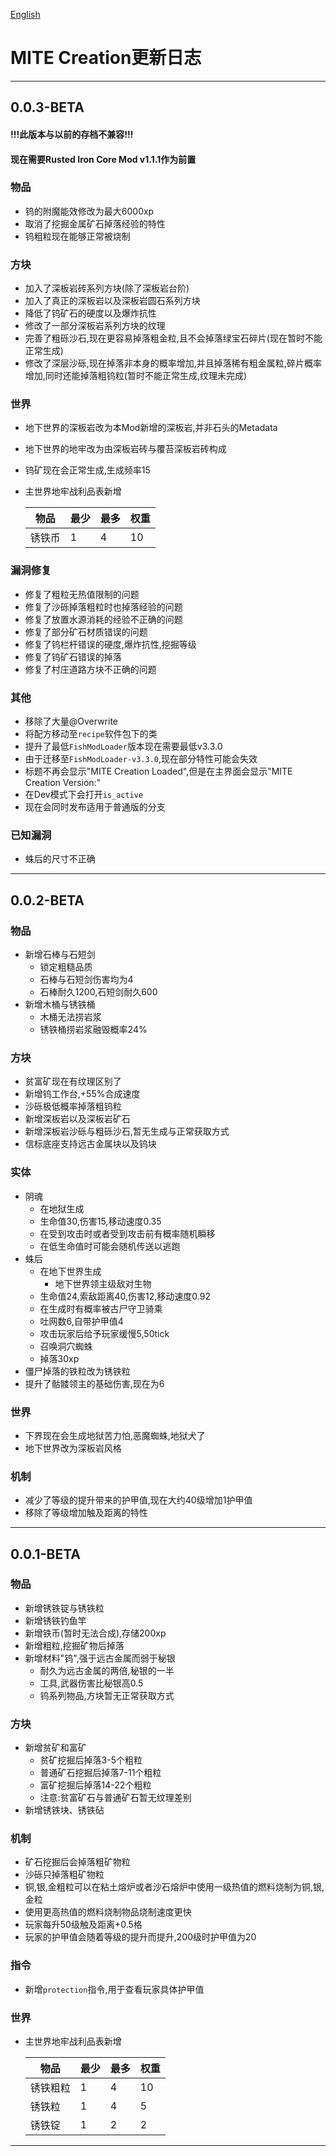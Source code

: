 [English](https://github.com/ysesiq/MITE-Creation/blob/master/ChangeLogEN.md)
# MITE Creation更新日志

---

## 0.0.3-BETA
#### !!!此版本与以前的存档不兼容!!!
#### 现在需要Rusted Iron Core Mod v1.1.1作为前置
### 物品
* 钨的附魔能效修改为最大6000xp
* 取消了挖掘金属矿石掉落经验的特性
* 钨粗粒现在能够正常被烧制

### 方块
* 加入了深板岩砖系列方块(除了深板岩台阶)
* 加入了真正的深板岩以及深板岩圆石系列方块
* 降低了钨矿石的硬度以及爆炸抗性
* 修改了一部分深板岩系列方块的纹理
* 完善了粗砾沙石,现在更容易掉落粗金粒,且不会掉落绿宝石碎片(现在暂时不能正常生成)
* 修改了深层沙砾,现在掉落非本身的概率增加,并且掉落稀有粗金属粒,碎片概率增加,同时还能掉落粗钨粒(暂时不能正常生成,纹理未完成)

### 世界
* 地下世界的深板岩改为本Mod新增的深板岩,并非石头的Metadata
* 地下世界的地牢改为由深板岩砖与覆苔深板岩砖构成
* 钨矿现在会正常生成,生成频率15
* 主世界地牢战利品表新增

  | 物品  | 最少 | 最多 | 权重 |
  |-----|----|----|----|
  | 锈铁币 | 1  | 4  | 10 |

### 漏洞修复
* 修复了粗粒无热值限制的问题
* 修复了沙砾掉落粗粒时也掉落经验的问题
* 修复了放置水源消耗的经验不正确的问题
* 修复了部分矿石材质错误的问题
* 修复了钨栏杆错误的硬度,爆炸抗性,挖掘等级
* 修复了钨矿石错误的掉落
* 修复了村庄道路方块不正确的问题

### 其他
* 移除了大量@Overwrite
* 将配方移动至`recipe`软件包下的类
* 提升了最低`FishModLoader`版本现在需要最低v3.3.0
* 由于迁移至`FishModLoader-v3.3.0`,现在部分特性可能会失效
* 标题不再会显示"MITE Creation Loaded",但是在主界面会显示"MITE Creation Version:"
* 在Dev模式下会打开`is_active`
* 现在会同时发布适用于普通版的分支
### 已知漏洞
* 蛛后的尺寸不正确

---

## 0.0.2-BETA
### 物品
* 新增石棒与石短剑
  * 锁定粗糙品质
  * 石棒与石短剑伤害均为4
  * 石棒耐久1200,石短剑耐久600
* 新增木桶与锈铁桶
  * 木桶无法捞岩浆
  * 锈铁桶捞岩浆融毁概率24%

### 方块
* 贫富矿现在有纹理区别了
* 新增钨工作台,+55%合成速度
* 沙砾极低概率掉落粗钨粒
* 新增深板岩以及深板岩矿石
* 新增深板岩沙砾与粗砾沙石,暂无生成与正常获取方式
* 信标底座支持远古金属块以及钨块
### 实体
* 阴魂
  * 在地狱生成
  * 生命值30,伤害15,移动速度0.35
  * 在受到攻击时或者受到攻击前有概率随机瞬移
  * 在低生命值时可能会随机传送以逃跑
* 蛛后
  * 在地下世界生成
    + 地下世界领主级敌对生物 
  * 生命值24,索敌距离40,伤害12,移动速度0.92
  * 在生成时有概率被古尸守卫骑乘
  * 吐网数6,自带护甲值4
  * 攻击玩家后给予玩家缓慢5,50tick
  * 召唤洞穴蜘蛛
  * 掉落30xp
* 僵尸掉落的铁粒改为锈铁粒
* 提升了骷髅领主的基础伤害,现在为6
### 世界
* 下界现在会生成地狱苦力怕,恶魔蜘蛛,地狱犬了
* 地下世界改为深板岩风格
### 机制
* 减少了等级的提升带来的护甲值,现在大约40级增加1护甲值
* 移除了等级增加触及距离的特性

---

## 0.0.1-BETA

### 物品
* 新增锈铁锭与锈铁粒
* 新增锈铁钓鱼竿
* 新增铁币(暂时无法合成),存储200xp
* 新增粗粒,挖掘矿物后掉落
* 新增材料"钨",强于远古金属而弱于秘银
  * 耐久为远古金属的两倍,秘银的一半
  * 工具,武器伤害比秘银高0.5
  * 钨系列物品,方块暂无正常获取方式

### 方块
* 新增贫矿和富矿
  * 贫矿挖掘后掉落3-5个粗粒
  * 普通矿石挖掘后掉落7-11个粗粒
  * 富矿挖掘后掉落14-22个粗粒
  * 注意:贫富矿石与普通矿石暂无纹理差别
* 新增锈铁块、锈铁砧

### 机制
* 矿石挖掘后会掉落粗矿物粒
* 沙砾只掉落粗矿物粒
* 铜,银,金粗粒可以在粘土熔炉或者沙石熔炉中使用一级热值的燃料烧制为铜,银,金粒
* 使用更高热值的燃料烧制物品烧制速度更快
* 玩家每升50级触及距离+0.5格
* 玩家的护甲值会随着等级的提升而提升,200级时护甲值为20

### 指令
* 新增`protection`指令,用于查看玩家具体护甲值

### 世界
* 主世界地牢战利品表新增

  | 物品   | 最少  | 最多  | 权重  |
  |-----|-----|-----| ---- |
  | 锈铁粗粒 | 1   | 4   | 10  |
  | 锈铁粒  | 1   | 4   | 5   |
  | 锈铁锭    | 1   | 2   | 2   |

---